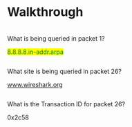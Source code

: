 # Walkthrough

\
What is being queried in packet 1?

&#x20;<mark style="color:green;">8.8.8.8.in-addr.arpa</mark>

<figure><img src="https://camo.githubusercontent.com/a27946a79d58f37b2a0c0092fc5ac091a6f193baaf78d891a6a066a2ca2a886d/68747470733a2f2f692e696d6775722e636f6d2f396c784c6c59302e706e67" alt=""><figcaption></figcaption></figure>

What site is being queried in packet 26?&#x20;

&#x20;www.wireshark.org

<figure><img src="https://camo.githubusercontent.com/e0e74459b58c7beefc02784d536ddf42ddca75447e40b74f73d3743c57219c40/68747470733a2f2f692e696d6775722e636f6d2f4d3548434d6c552e706e67" alt=""><figcaption></figcaption></figure>

What is the Transaction ID for packet 26?

&#x20;0x2c58

<figure><img src="https://camo.githubusercontent.com/16c64b6751d082e8aa4e8a49b202dca5a14978e85a5b4f6f6c4d6380f04ee5fd/68747470733a2f2f692e696d6775722e636f6d2f6f387149626b6a2e706e67" alt=""><figcaption></figcaption></figure>
